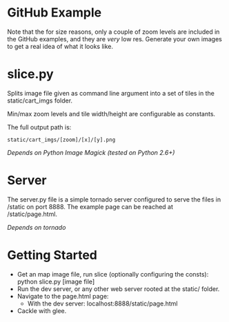 GitHub Example
=======

Note that the for size reasons, only a couple of zoom levels are included in the GitHub examples, and they are *very* low res.
Generate your own images to get a real idea of what it looks like.

slice.py
=======
Splits image file given as command line argument into a set of tiles in 
the static/cart_imgs folder.

Min/max zoom levels and tile width/height are configurable as constants.

The full output path is:

    static/cart_imgs/[zoom]/[x]/[y].png

*Depends on Python Image Magick (tested on Python 2.6+)*

Server
=========
The server.py file is a simple tornado server configured to serve the files
in /static on port 8888.  The example page can be reached at /static/page.html.

*Depends on tornado*

Getting Started
===========

- Get an map image file, run slice (optionally configuring the consts):
    python slice.py [image file]
- Run the dev server, or any other web server rooted at the static/ folder.
- Navigate to the page.html page:
  - With the dev server: localhost:8888/static/page.html
- Cackle with glee.
